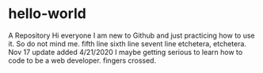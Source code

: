 # hello-world
A Repository
Hi everyone I am new to Github and just practicing how to use it.
So do not mind me.
fifth line
sixth line
sevent line
etchetera, etchetera.
Nov 17 update
added 4/21/2020 I maybe getting serious to learn how to code
to be a web developer. fingers crossed.
